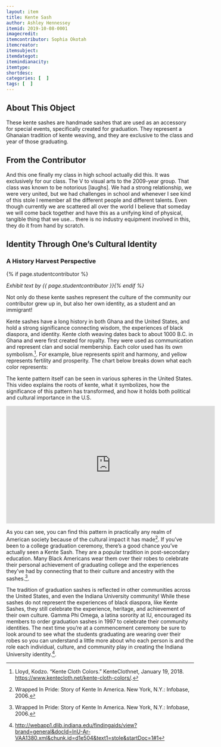 ```yaml
---
layout: item
title: Kente Sash
author: Ashley Hennessey
itemid: 2019-10-08-0001
imagecredit: 
itemcontributor: Sophia Okotah
itemcreator: 
itemsubject: 
itemdategot: 
itemindianacity: 
itemtype: 
shortdesc: 
categories: [  ]
tags: [  ]
---
```

## About This Object

These kente sashes are handmade sashes that are used as an accessory for special events, specifically created for graduation. They represent a Ghanaian tradition of kente weaving, and they are exclusive to the class and year of those graduating. 

## From the Contributor

<p class=blockquote style=’font-size:115%;’>And this one finally my class in high school actually did this. It was exclusively for our class. The V to visual arts to the 2009-year group. That class was known to be notorious [laughs]. We had a strong relationship, we were very united, but we had challenges in school and whenever I see kind of this stole I remember all the different people and different talents. Even though currently we are scattered all over the world I believe that someday we will come back together and have this as a unifying kind of physical, tangible thing that we use… there is no industry equipment involved in this, they do it from hand by scratch.</p>

## Identity Through One’s Cultural Identity 
### A History Harvest Perspective
{% if page.studentcontributor %}

*Exhibit text by {{ page.studentcontributor }}{% endif %}*

Not only do these kente sashes represent the culture of the community our contributor grew up in, but also her own identity, as a student and an immigrant! 

Kente sashes have a long history in both Ghana and the United States, and hold a strong significance connecting wisdom, the experiences of black diaspora, and identity. Kente cloth weaving dates back to about 1000 B.C. in Ghana and were first created for royalty. They were used as communication and represent clan and social membership. Each color used has its own symbolism.[^1]. For example, blue represents spirit and harmony, and yellow represents fertility and prosperity. The chart below breaks down what each color represents:



The kente pattern itself can be seen in various spheres in the United States. This video explains the roots of kente, what it symbolizes, how the significance of this pattern has transformed, and how it holds both political and cultural importance in the U.S. 

<iframe width="560" height="315" src="https://fod.infobase.com/p_ViewVideo.aspx?xtid=30606" frameborder="0" allow="accelerometer; autoplay; encrypted-media; gyroscope; picture-in-picture" allowfullscreen></iframe>

As you can see, you can find this pattern in practically any realm of American society because of the cultural impact it has made[^2]. If you’ve been to a college graduation ceremony, there’s a good chance you’ve actually seen a Kente Sash.  They are a popular tradition in post-secondary education. Many Black Americans wear them over their robes to celebrate their personal achievement of graduating college and the experiences they’ve had by connecting that to their culture and ancestry with the sashes.[^2].

The tradition of graduation sashes is reflected in other communities across the United States, and even the Indiana University community! While these sashes do not represent the experiences of black diaspora, like Kente Sashes, they still celebrate the experience, heritage, and achievement of their own culture. Gamma Phi Omega, a latina sorority at IU, encouraged its members to order graduation sashes in 1997 to celebrate their community identities. The next time you’re at a commencement ceremony be sure to look around to see what the students graduating are wearing over their robes so you can understand a little more about who each person is and the role each individual, culture, and community play in creating the Indiana University identity.[^3]. 

[^1]: Lloyd, Kodzo. “Kente Cloth Colors.” KenteClothnet, January 19, 2018. https://www.kentecloth.net/kente-cloth-colors/.
[^2]: Wrapped In Pride: Story of Kente In America. New York, N.Y.: Infobase, 2006.
[^3]: http://webapp1.dlib.indiana.edu/findingaids/view?brand=general&docId=InU-Ar-VAA1380.xml&chunk.id=d1e504&text1=stole&startDoc=1#1
 
